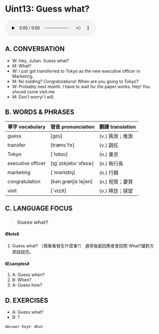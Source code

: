 # Uint13: Guess what?

<audio controls preload="none"><source src="https://channelplus.ner.gov.tw/api/audio/5ad2e655f95e3500064f4389"></audio>

## A. CONVERSATION
* W: Hey, Julian. Guess what?
* M: What?
* W: I just got transferred to Tokyo as the new executive officer in Marketing.
* M: No kidding? Congratulations! When are you going to Tokyo?
* W: Probably next month. I have to wait for the paper works. Hey! You should come visit me
* M: Don’t worry! I will.

## B. WORDS & PHRASES
單字 vocabulary|發音 pronunciation|翻譯 translation
---|---|---
guess |[gɛs]|(v.) 猜測；推測
transfer |[trænsˋfɝ]|(v.) 調任
Tokyo |[ˋtokɪo]|(n.) 東京
executive officer |[ɪgˋzɛkjәtɪvˋɔfәsɚ]|(n.) 執行長
marketing |[ˋmɑrkɪtiŋ]|(n.) 行銷
congratulation |[kәn͵grætʃәˋleʃәn]|(n.) 祝賀；慶賀
visit |[ˋvɪzɪt]|(v.) 拜訪；探望

## C. LANGUAGE FOCUS
> ### Guess what?

#### 《Note》
1.  Guess what? （猜看看發生什麼事?） 通常後面回應者會回問 What?讓對方把話說完。

#### 《Examples》
1.  A: Guess when?
1.  B: When?
1.  A: Guess how?

## D. EXERCISES
* A: Guess what?
* B: ?

`《Answer Key》: What`